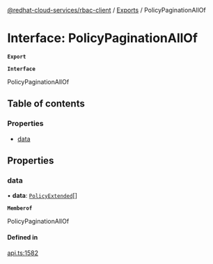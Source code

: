 [@redhat-cloud-services/rbac-client](../README.md) / [Exports](../modules.md) / PolicyPaginationAllOf

# Interface: PolicyPaginationAllOf

**`Export`**

**`Interface`**

PolicyPaginationAllOf

## Table of contents

### Properties

- [data](PolicyPaginationAllOf.md#data)

## Properties

### data

• **data**: [`PolicyExtended`](PolicyExtended.md)[]

**`Memberof`**

PolicyPaginationAllOf

#### Defined in

[api.ts:1582](https://github.com/mkholjuraev/javascript-clients/blob/master/packages/rbac/api.ts#L1582)
